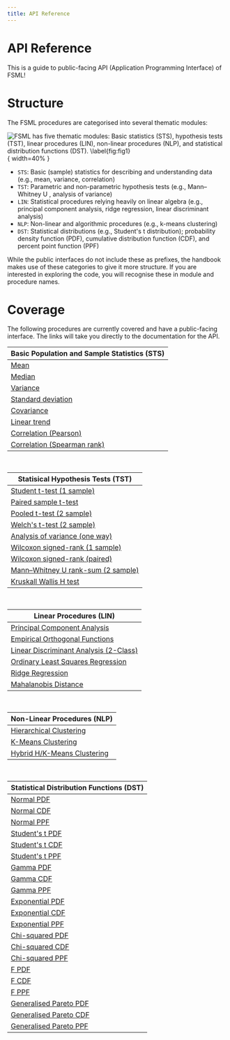 ```yaml
---
title: API Reference
---
```


# API Reference

This is a guide to public-facing API (Application Programming Interface) of FSML!

# Structure

The FSML procedures are categorised into several thematic modules:

![FSML has five thematic modules: Basic statistics (STS), hypothesis tests (TST), linear procedures (LIN), non-linear procedures (NLP), and statistical distribution functions (DST). \label{fig:fig1}](../../media/fig/modules.png){ width=40% }

- `STS`: Basic (sample) statistics for describing and understanding data (e.g., mean, variance, correlation)
- `TST`: Parametric and non-parametric hypothesis tests (e.g., Mann–Whitney U , analysis of variance)
- `LIN`: Statistical procedures relying heavily on linear algebra (e.g., principal component analysis, ridge regression, linear discriminant analysis)
- `NLP`: Non-linear and algorithmic procedures (e.g., k-means clustering)
- `DST`: Statistical distributions (e.g., Student's t distribution); probability density function (PDF), cumulative distribution function (CDF), and percent point function (PPF)

While the public interfaces do not include these as prefixes, the handbook makes use of these
categories to give it more structure. If you are interested in exploring the code, you will
recognise these in module and procedure names.


# Coverage

The following procedures are currently covered and have a public-facing interface. The links will take you directly to the documentation for the API.

| Basic Population and Sample Statistics (STS)       |
| -------------------------------------------------- |
| [Mean](./sts.html#fsml_mean)                       |
| [Median](./sts.html#fsml_median)                   |
| [Variance](./sts.html#fsml_var)                    |
| [Standard deviation](./sts.html#fsml_std)          |
| [Covariance](./sts.html#fsml_cov)                  |
| [Linear trend](./sts.html#fsml_trend)              |
| [Correlation (Pearson)](./sts.html#fsml_pcc)       |
| [Correlation (Spearman rank)](./sts.html#fsml_scc) |

<br>

| Statisical Hypothesis Tests (TST)                                     |
| --------------------------------------------------------------------- |
| [Student t-test (1 sample)](./tst.html#fsml_ttest_1sample)            |
| [Paired sample t-test](./tst.html#fsml_ttest_paired)                  |
| [Pooled t-test (2 sample)](./tst.html#fsml_ttest_2sample)             |
| [Welch's t-test (2 sample)](./tst.html#fsml_ttest_2sample)            |
| [Analysis of variance (one way)](./tst.html#fsml_anova_1way)          |
| [Wilcoxon signed-rank (1 sample)](./tst.html#fsml_signedrank_1sample) |
| [Wilcoxon signed-rank (paired)](./tst.html#fsml_signedrank_paired)    |
| [Mann–Whitney U rank-sum (2 sample)](./tst.html#fsml_ranksum)         |
| [Kruskall Wallis H test](./tst.html#fsml_kruskalwallis)               |

<br>

| Linear Procedures (LIN)                                             |
| ------------------------------------------------------------------- |
| [Principal Component Analysis](./lin.html#fsml_pca)                 |
| [Empirical Orthogonal Functions](./lin.html#fsml_eof)               |
| [Linear Discriminant Analysis (2-Class)](./lin.html#fsml_lda_2class)|
| [Ordinary Least Squares Regression](./lin.html#fsml_ols)            |
| [Ridge Regression](./lin.html#fsml_ridge)                           |
| [Mahalanobis Distance](./lin.html#fsml_mahalanobis)                 |

<br>

| Non-Linear Procedures (NLP)                           |
| ----------------------------------------------------- |
| [Hierarchical Clustering](./nlp.html#fsml_hclust)     |
| [K-Means Clustering](./nlp.html#fsml_kmeans)          |
| [Hybrid H/K-Means Clustering](./nlp.html#fsml_hkmeans)|

<br>

| Statistical Distribution Functions (DST)          |
| ------------------------------------------------- |
| [Normal PDF](./dst.html#fsml_norm_pdf)            |
| [Normal CDF](./dst.html#fsml_norm_cdf)            |
| [Normal PPF](./dst.html#fsml_norm_ppf)            |
| [Student's t PDF](./dst.html#fsml_t_pdf)          |
| [Student's t CDF](./dst.html#fsml_t_cdf)          |
| [Student's t PPF](./dst.html#fsml_t_ppf)          |
| [Gamma PDF](./dst.html#fsml_gamma_pdf)            |
| [Gamma CDF](./dst.html#fsml_gamma_cdf)            |
| [Gamma PPF](./dst.html#fsml_gamma_ppf)            |
| [Exponential PDF](./dst.html#fsml_exp_pdf)        |
| [Exponential CDF](./dst.html#fsml_exp_cdf)        |
| [Exponential PPF](./dst.html#fsml_exp_ppf)        |
| [Chi-squared PDF](./dst.html#fsml_chi2_pdf)       |
| [Chi-squared CDF](./dst.html#fsml_chi2_cdf)       |
| [Chi-squared PPF](./dst.html#fsml_chi2_ppf)       |
| [F PDF](./dst.html#fsml_f_pdf)                    |
| [F CDF](./dst.html#fsml_f_cdf)                    |
| [F PPF](./dst.html#fsml_f_ppf)                    |
| [Generalised Pareto PDF](./dst.html#fsml_gpd_pdf) |
| [Generalised Pareto CDF](./dst.html#fsml_gpd_cdf) |
| [Generalised Pareto PPF](./dst.html#fsml_gpd_ppf) |
